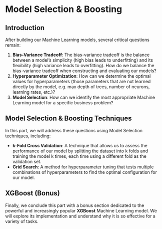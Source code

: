 # Model Selection & Boosting

## Introduction

After building our Machine Learning models, several critical questions remain:

1. **Bias-Variance Tradeoff**: The bias-variance tradeoff is the balance between a model’s simplicity (high bias leads to underfitting) and its flexibility (high variance leads to overfitting). How do we balance the bias-variance tradeoff when constructing and evaluating our models?
2. **Hyperparameter Optimization**: How can we determine the optimal values for hyperparameters (those parameters that are not learned directly by the model, e.g. max depth of trees, number of neurons, learning rates, etc.)?
3. **Model Selection**: How can we identify the most appropriate Machine Learning model for a specific business problem?


## Model Selection & Boosting Techniques

In this part, we will address these questions using Model Selection techniques, including:

- **k-Fold Cross Validation**: A technique that allows us to assess the performance of our model by splitting the dataset into k folds and training the model k times, each time using a different fold as the validation set.
- **Grid Search**: A method for hyperparameter tuning that tests multiple combinations of hyperparameters to find the optimal configuration for our model.

## XGBoost (Bonus)

Finally, we conclude this part with a bonus section dedicated to the powerful and increasingly popular **XGBoost** Machine Learning model. We will explore its implementation and understand why it is so effective for a variety of tasks.
